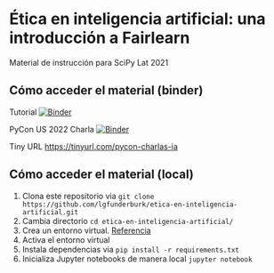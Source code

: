 # Ética en inteligencia artificial: una introducción a Fairlearn

Material de instrucción para SciPy Lat 2021

## Cómo acceder el material (binder)



Tutorial [![Binder](https://mybinder.org/badge_logo.svg)](https://mybinder.org/v2/gh/lgfunderburk/etica-en-inteligencia-artificial/HEAD?labpath=etica-en-inteligencia-artificial.ipynb)

PyCon US 2022 Charla [![Binder](https://mybinder.org/badge_logo.svg)](https://mybinder.org/v2/gh/lfunderburk/etica-en-inteligencia-artificial/HEAD?labpath=PyConUS2022-etica-en-inteligencia-artificial.ipynb)

Tiny URL https://tinyurl.com/pycon-charlas-ia 

## Cómo acceder el material (local)

1. Clona este repositorio via 
      `git clone https://github.com/lgfunderburk/etica-en-inteligencia-artificial.git`
3. Cambia directorio 
      `cd etica-en-inteligencia-artificial/`
5. Crea un entorno virtual. [Referencia](https://docs.python.org/es/3/tutorial/venv.html)
6. Activa el entorno virtual
7. Instala dependencias via 
      `pip install -r requirements.txt`
9. Inicializa Jupyter notebooks de manera local 
      `jupyter notebook` 
